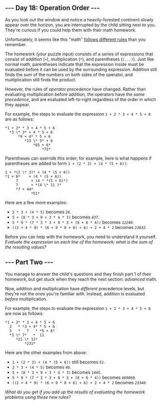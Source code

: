 ## --- Day 18: Operation Order ---

As you look out the window and notice a heavily-forested continent slowly appear over the horizon, you are interrupted by the child sitting next to you. They're curious if you could help them with their math homework.

Unfortunately, it seems like this "math" [follows different rules](https://www.youtube.com/watch?v=3QtRK7Y2pPU&t=15) than you remember.

The homework (your puzzle input) consists of a series of expressions that consist of addition (`+`), multiplication (`*`), and parentheses (`(...)`). Just like normal math, parentheses indicate that the expression inside must be evaluated before it can be used by the surrounding expression. Addition still finds the sum of the numbers on both sides of the operator, and multiplication still finds the product.

However, the rules of *operator precedence* have changed. Rather than evaluating multiplication before addition, the operators have the *same precedence*, and are evaluated left-to-right regardless of the order in which they appear.

For example, the steps to evaluate the expression `1 + 2 * 3 + 4 * 5 + 6` are as follows:


```
*1 + 2* * 3 + 4 * 5 + 6
  *3 \* 3* + 4 * 5 + 6
      *9 + 4* * 5 + 6
         *13 \* 5* + 6
             *65 + 6*
                 *71*

```

Parentheses can override this order; for example, here is what happens if parentheses are added to form `1 + (2 * 3) + (4 * (5 + 6))`:


```
1 + *(2 \* 3)* + (4 * (5 + 6))
*1 + 6*    + (4 * (5 + 6))
     7      + (4 * *(5 + 6)*)
     7      + *(4 \* 11 )*
     *7 + 44*
            *51*

```

Here are a few more examples:

- `2 * 3 + (4 * 5)` becomes *`26`*.
- `5 + (8 * 3 + 9 + 3 * 4 * 3)` becomes *`437`*.
- `5 * 9 * (7 * 3 * 3 + 9 * 3 + (8 + 6 * 4))` becomes *`12240`*.
- `((2 + 4 * 9) * (6 + 9 * 8 + 6) + 6) + 2 + 4 * 2` becomes *`13632`*.

Before you can help with the homework, you need to understand it yourself. *Evaluate the expression on each line of the homework; what is the sum of the resulting values?*

## --- Part Two ---

You manage to answer the child's questions and they finish part 1 of their homework, but get stuck when they reach the next section: *advanced* math.

Now, addition and multiplication have *different* precedence levels, but they're not the ones you're familiar with. Instead, addition is evaluated *before* multiplication.

For example, the steps to evaluate the expression `1 + 2 * 3 + 4 * 5 + 6` are now as follows:


```
*1 + 2* * 3 + 4 * 5 + 6
  3   * *3 + 4* * 5 + 6
  3   *   7   * *5 + 6*
  *3 \* 7*   *  11
     *21 \* 11*
         *231*

```

Here are the other examples from above:

- `1 + (2 * 3) + (4 * (5 + 6))` still becomes *`51`*.
- `2 * 3 + (4 * 5)` becomes *`46`*.
- `5 + (8 * 3 + 9 + 3 * 4 * 3)` becomes *`1445`*.
- `5 * 9 * (7 * 3 * 3 + 9 * 3 + (8 + 6 * 4))` becomes *`669060`*.
- `((2 + 4 * 9) * (6 + 9 * 8 + 6) + 6) + 2 + 4 * 2` becomes *`23340`*.

*What do you get if you add up the results of evaluating the homework problems using these new rules?*


